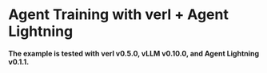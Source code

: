 # Agent Training with verl + Agent Lightning

**The example is tested with verl v0.5.0, vLLM v0.10.0, and Agent Lightning v0.1.1.**
